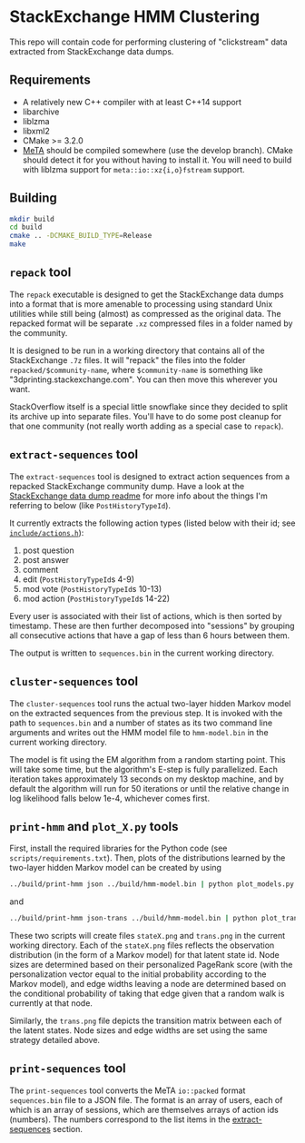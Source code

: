 # StackExchange HMM Clustering

This repo will contain code for performing clustering of "clickstream" data
extracted from StackExchange data dumps.

## Requirements
- A relatively new C++ compiler with at least C++14 support
- libarchive
- liblzma
- libxml2
- CMake >= 3.2.0
- [MeTA][meta] should be compiled somewhere (use the develop branch). CMake
  should detect it for you without having to install it. You will need to
  build with liblzma support for `meta::io::xz{i,o}fstream` support.

## Building

```bash
mkdir build
cd build
cmake .. -DCMAKE_BUILD_TYPE=Release
make
```

## `repack` tool
The `repack` executable is designed to get the StackExchange data dumps
into a format that is more amenable to processing using standard Unix
utilities while still being (almost) as compressed as the original data.
The repacked format will be separate `.xz` compressed files in a folder
named by the community.

It is designed to be run in a working directory that contains all of the
StackExchange `.7z` files. It will "repack" the files into the folder
`repacked/$community-name`, where `$community-name` is something like
"3dprinting.stackexchange.com". You can then move this wherever you want.

StackOverflow itself is a special little snowflake since they decided to
split its archive up into separate files. You'll have to do some post
cleanup for that one community (not really worth adding as a special case
to `repack`).

## `extract-sequences` tool

The `extract-sequences` tool is designed to extract action sequences from a
repacked StackExchange community dump. Have a look at the [StackExchange
data dump readme][stackexchange-readme] for more info about the things I'm
referring to below (like `PostHistoryTypeId`).

It currently extracts the following action types (listed below with their
id; see [`include/actions.h`][actions.h]):

1. post question
2. post answer
3. comment
4. edit (`PostHistoryTypeId`s 4-9)
5. mod vote (`PostHistoryTypeId`s 10-13)
6. mod action (`PostHistoryTypeId`s 14-22)

Every user is associated with their list of actions, which is then sorted
by timestamp. These are then further decomposed into "sessions" by grouping
all consecutive actions that have a gap of less than 6 hours between them.

The output is written to `sequences.bin` in the current working directory.

## `cluster-sequences` tool

The `cluster-sequences` tool runs the actual two-layer hidden Markov model
on the extracted sequences from the previous step. It is invoked with the
path to `sequences.bin` and a number of states as its two command line
arguments and writes out the HMM model file to `hmm-model.bin` in the
current working directory.

The model is fit using the EM algorithm from a random starting point. This
will take some time, but the algorithm's E-step is fully parallelized. Each
iteration takes approximately 13 seconds on my desktop machine, and by
default the algorithm will run for 50 iterations or until the relative
change in log likelihood falls below 1e-4, whichever comes first.

## `print-hmm` and `plot_X.py` tools

First, install the required libraries for the Python code (see
`scripts/requirements.txt`). Then, plots of the distributions learned by
the two-layer hidden Markov model can be created by using

```bash
../build/print-hmm json ../build/hmm-model.bin | python plot_models.py
```

and

```bash
../build/print-hmm json-trans ../build/hmm-model.bin | python plot_trans.py
```

These two scripts will create files `stateX.png` and `trans.png` in the
current working directory. Each of the `stateX.png` files reflects the
observation distribution (in the form of a Markov model) for that latent
state id. Node sizes are determined based on their personalized PageRank
score (with the personalization vector equal to the initial probability
according to the Markov model), and edge widths leaving a node are
determined based on the conditional probability of taking that edge given
that a random walk is currently at that node.

Similarly, the `trans.png` file depicts the transition matrix between each
of the latent states. Node sizes and edge widths are set using the same
strategy detailed above.

## `print-sequences` tool

The `print-sequences` tool converts the MeTA `io::packed` format
`sequences.bin` file to a JSON file. The format is an array of users, each
of which is an array of sessions, which are themselves arrays of action ids
(numbers). The numbers correspond to the list items in the
[extract-sequences](#extract-sequences-tool) section.

[meta]: https://github.com/meta-toolkit/meta
[stackexchange-readme]: https://ia600500.us.archive.org/22/items/stackexchange/readme.txt
[actions.h]: https://github.com/CrowdDynamicsLab/stackoverflow-stream/blob/master/include/actions.h
